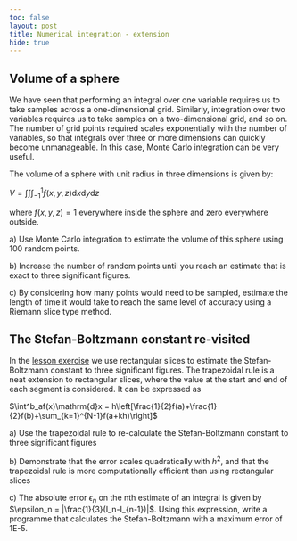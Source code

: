 ```yaml
---
toc: false
layout: post
title: Numerical integration - extension
hide: true
---
```


## Volume of a sphere

We have seen that performing an integral over one variable requires us to take samples across a one-dimensional grid. Similarly, integration over two variables requires us to take samples on a two-dimensional grid, and so on. The number of grid points required scales exponentially with the number of variables, so that integrals over three or more dimensions can quickly become unmanageable. In this case, Monte Carlo integration can be very useful.

The volume of a sphere with unit radius in three dimensions is given by:

$V = \int\int\int_{-1}^1f(x,y,z)\mathrm{d}x\mathrm{d}y\mathrm{d}z$

where $f(x,y,z)=1$ everywhere inside the sphere and zero everywhere outside.

a) Use Monte Carlo integration to estimate the volume of this sphere using 100 random points. 

b) Increase the number of random points until you reach an estimate that is exact to three significant figures.

c) By considering how many points would need to be sampled, estimate the length of time it would take to reach the same level of accuracy using a Riemann slice type method.


## The Stefan-Boltzmann constant re-visited

In the [lesson exercise](https://nu-cem.github.io/CompPhys/2021/08/02/Random_exercises) we use rectangular slices to estimate the Stefan-Boltzmann constant to three significant figures. The trapezoidal rule is a neat extension to rectangular slices, where the value at the start and end of each segment is considered. It can be expressed as

$\int^b_af(x)\mathrm{d}x = h\left[\frac{1}{2}f(a)+\frac{1}{2}f(b)+\sum_{k=1}^{N-1}f(a+kh)\right]$

a) Use the trapezoidal rule to re-calculate the Stefan-Boltzmann constant to three significant figures

b) Demonstrate that the error scales quadratically with $h^2$, and that the trapezoidal rule is more computationally efficient than using rectangular slices

c) The absolute error $\epsilon_n$ on the nth estimate of an integral is given by $\epsilon_n = |\frac{1}{3}(I_n-I_{n-1})|$. Using this expression, write a programme that calculates the Stefan-Boltzmann with a maximum error of 1E-5.



